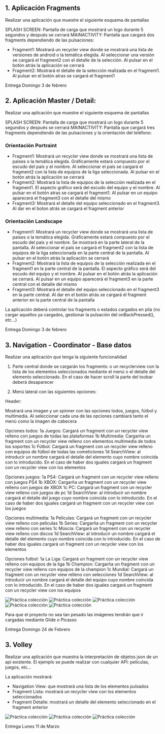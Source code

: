 ## 1. Aplicación Fragments

Realizar una aplicación que muestre el siguiente esquema de pantallas

SPLASH SCREEN: Pantalla de carga que mostrará un logo durante 5 segundos y después se cerrará
MAINACTIVITY: Pantalla que cargará dos fragments dependiendo de las pulsaciones:
- Fragment1: Mostrará un recycler view donde se mostrará una lista de versiones de android o la temática elegida. Al seleccionar una versión se cargará el fragment2 con el detalle de la selección. Al pulsar en el botón atrás la aplicación se cerrará
- Fragment2: Mostrará el detalle de la selección realizada en el fragment1. Al pulsar en el botón atras se cargará el fragment1

Entrega Domingo 3 de febrero

## 2. Aplicación Master / Detail: 

Realizar una aplicación que muestre el siguiente esquema de pantallas

SPLASH SCREEN: Pantalla de carga que mostrará un logo durante 5 segundos y después se cerrará
MAINACTIVITY: Pantalla que cargará tres fragments dependiendo de las pulsaciones y la orientación del teléfono:

### Orientación Portraint

- Fragment1: Mostrará un recycler view donde se mostrará una lista de países o la temática elegida. Gráficamente estará compuesto por el escudo del país y el nombre. Al seleccionar el país se cargará el fragment2 con la lista de equipos de la liga seleccionada. Al pulsar en el botón atrás la aplicación se cerrará
- Fragment2: Mostrará la lista de equipos de la selección realizada en el fragment1. El aspecto gráfico será del escudo del equipo y el nombre. Al pulsar en el botón atras se cargará el fragment1. Al pulsar en un equipo aparecerá el fragment3 con el detalle del mismo
- Fragment3: Mostrará el detalle del equipo seleccionado en el fragment3. Al dar en el boton atrás se cargará el fragment anterior

### Orientación Landscape

- Fragment1: Mostrará un recycler view donde se mostrará una lista de países o la temática elegida. Gráficamente estará compuesto por el escudo del país y el nombre. Se mostrará en la parte lateral de la pantalla. Al seleccionar el país se cargará el fragment2 con la lista de equipos de la liga seleccionada en la parte central de la pantalla. Al pulsar en el botón atrás la aplicación se cerrará
- Fragment2: Mostrará la lista de equipos de la selección realizada en el fragment1 en la parte central de la pantalla. El aspecto gráfico será del escudo del equipo y el nombre. Al pulsar en el botón atrás la aplicación se cerrará. Al pulsar en un equipo aparecerá el fragment3 en la parte central con el detalle del mismo
- Fragment3: Mostrará el detalle del equipo seleccionado en el fragment3 en la parte central. Al dar en el botón atrás se cargará el fragment anterior en la parte central de la pantalla

La aplicación deberá controlar los fragments o estados cargados en pila (no cargar aquellos ya cargados, gestionar la pulsación del onBackPressed(), etc...)

Entrega Domingo 3 de febrero

## 3. Navigation - Coordinator - Base datos

Realizar una aplicación que tenga la siguiente funcionalidad
1. Parte central donde se cargarán los fragments: o un recyclerview con la lista de los elementos seleccionados mediante el menú o el detalle del elemento seleccionado. En el caso de hacer scroll la parte del toobar deberá desaparecer

2. Menú lateral con las siguientes opciones:

Header:

Mostrará una imagen y un spinner con las opciones todos, juegos, fútbol y multimedia. Al seleccionar cada una de las opciones cambiará tanto el menú como la imagen de cabecera

Opciones todos:
1a Juegos: Cargará un fragment con un recycler view relleno con juegos de todas las plataformas
1b Multimedia: Cargarña un fragment con un recycler view relleno con elementos multimedia de todos los soportes
1c Fútbol: Cargará un fragment con un recycler view relleno con equipos de fútbol de todas las cometiciones 
1d SearchView: al introducir un nombre cargará el detalle del elemento cuyo nombre coincida con lo introducido. En el caso de haber dos iguales cargará un fragment con un recycler view con los elementos

Opciones juegos:
1a PS4: Cargará un fragment con un recycler view relleno con juegos PS4
1b XBOX: Cargarña un fragment con un recycler view relleno con juegos de XBOX
1c PC: Cargará un fragment con un recycler view relleno con juegos de pc
1d SearchView: al introducir un nombre cargará el detalle del juego cuyo nombre coincida con lo introducido. En el caso de haber dos iguales cargará un fragment con un recycler view con los juegos

Opciones multimedia:
1a Películas: Cargará un fragment con un recycler view relleno con peliculas
1b Series: Cargarña un fragment con un recycler view relleno con series
1c Múscia: Cargará un fragment con un recycler view relleno con discos
1d SearchView: al introducir un nombre cargará el detalle del elemento cuyo nombre coincida con lo introducido. En el caso de haber dos iguales cargará un fragment con un recycler view con los elementos

Opciones futbol:
1a La Liga: Cargará un fragment con un recycler view relleno con equipos de la liga
1b Champion: Cargarña un fragment con un recycler view relleno con equipos de la champion
1c Mundial: Cargará un fragment con un recycler view relleno con selecciones
1d SearchView: al introducir un nombre cargará el detalle del equipo cuyo nombre coincida con lo introducido. En el caso de haber dos iguales cargará un fragment con un recycler view con los equipos

![Práctica colección](https://github.com/DevelopSys/clasepmdm/blob/master/practicas/coleccion1.png "Práctica colección")
![Práctica colección](https://github.com/DevelopSys/clasepmdm/blob/master/practicas/coleccion2.png "Práctica colección")
![Práctica colección](https://github.com/DevelopSys/clasepmdm/blob/master/practicas/coleccion3.png "Práctica colección")
![Práctica colección](https://github.com/DevelopSys/clasepmdm/blob/master/practicas/coleccion4.png "Práctica colección")
![Práctica colección](https://github.com/DevelopSys/clasepmdm/blob/master/practicas/coleccion5.png "Práctica colección")

Para que el proyecto no sea tan pesado las imágenes tendrán que ir cargadas mediante Glide o Picasso

Entrega Domingo 24 de Febrero

## 3. Volley

Realizar una aplicación que muestra la interpretación de objetos json de un api existente. El ejemplo se puede realizar con cualquier API: películas, juegos, etc...

La aplicación mostrará:

- Navigation View: que mostrará una lista de los elementos pulsados
- Fragment Lista: mostrará un recycler view con los elementos seleccionados
- Fragment Detalle: mostrará un detalle del elemento seleccionado en el fragment anterior

![Práctica colección](https://github.com/DevelopSys/clasepmdm/blob/master/practicas/volley1.png "Práctica colección")
![Práctica colección](https://github.com/DevelopSys/clasepmdm/blob/master/practicas/volley2.png "Práctica colección")
![Práctica colección](https://github.com/DevelopSys/clasepmdm/blob/master/practicas/volley3.png "Práctica colección")


Entrega Lunes 11 de Marzo
